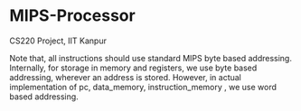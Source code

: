 # MIPS-Processor
CS220 Project, IIT Kanpur

Note that, all instructions should use standard MIPS byte based addressing.
Internally, for storage in memory and registers, we use byte based addressing, wherever an address is stored.
However, in actual implementation of pc, data_memory, instruction_memory , we use word based addressing.

